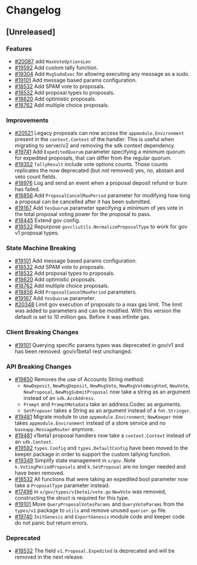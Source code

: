 <!--
Guiding Principles:
Changelogs are for humans, not machines.
There should be an entry for every single version.
The same types of changes should be grouped.
Versions and sections should be linkable.
The latest version comes first.
The release date of each version is displayed.
Mention whether you follow Semantic Versioning.
Usage:
Change log entries are to be added to the Unreleased section under the
appropriate stanza (see below). Each entry should ideally include a tag and
the Github issue reference in the following format:
* (<tag>) [#<issue-number>] Changelog message.
Types of changes (Stanzas):
"Features" for new features.
"Improvements" for changes in existing functionality.
"Deprecated" for soon-to-be removed features.
"Bug Fixes" for any bug fixes.
"API Breaking" for breaking exported APIs used by developers building on SDK.
Ref: https://keepachangelog.com/en/1.0.0/
-->

# Changelog

## [Unreleased]

### Features

* [#20087](https://github.com/T-ragon/cosmos-sdk/v3/pull/20087) add `MaxVoteOptionsLen`
* [#19592](https://github.com/T-ragon/cosmos-sdk/v3/pull/19592) Add custom tally function.
* [#19304](https://github.com/T-ragon/cosmos-sdk/v3/pull/19304) Add `MsgSudoExec` for allowing executing any message as a sudo.
* [#19101](https://github.com/T-ragon/cosmos-sdk/v3/pull/19101) Add message based params configuration.
* [#18532](https://github.com/T-ragon/cosmos-sdk/v3/pull/18532) Add SPAM vote to proposals.
* [#18532](https://github.com/T-ragon/cosmos-sdk/v3/pull/18532) Add proposal types to proposals.
* [#18620](https://github.com/T-ragon/cosmos-sdk/v3/pull/18620) Add optimistic proposals.
* [#18762](https://github.com/T-ragon/cosmos-sdk/v3/pull/18762) Add multiple choice proposals.

### Improvements

* [#20521](https://github.com/T-ragon/cosmos-sdk/v3/pull/20521) Legacy proposals can now access the `appmodule.Environment` present in the `context.Context` of the handler. This is useful when migrating to server/v2 and removing the sdk context dependency.
* [#19741](https://github.com/T-ragon/cosmos-sdk/v3/pull/19741) Add `ExpeditedQuorum` parameter specifying a minimum quorum for expedited proposals, that can differ from the regular quorum.
* [#19352](https://github.com/T-ragon/cosmos-sdk/v3/pull/19352) `TallyResult` include vote options counts. Those counts replicates the now deprecated (but not removed) yes, no, abstain and veto count fields.
* [#18976](https://github.com/T-ragon/cosmos-sdk/v3/pull/18976) Log and send an event when a proposal deposit refund or burn has failed.
* [#18856](https://github.com/T-ragon/cosmos-sdk/v3/pull/18856) Add `ProposalCancelMaxPeriod` parameter for modifying how long a proposal can be cancelled after it has been submitted.
* [#19167](https://github.com/T-ragon/cosmos-sdk/v3/pull/19167) Add `YesQuorum` parameter specifying a minimum of yes vote in the total proposal voting power for the proposal to pass.
* [#18445](https://github.com/T-ragon/cosmos-sdk/v3/pull/18445) Extend gov config.
* [#18532](https://github.com/T-ragon/cosmos-sdk/v3/pull/18532) Repurpose `govcliutils.NormalizeProposalType` to work for gov v1 proposal types.

### State Machine Breaking

* [#19101](https://github.com/T-ragon/cosmos-sdk/v3/pull/19101) Add message based params configuration.
* [#18532](https://github.com/T-ragon/cosmos-sdk/v3/pull/18532) Add SPAM vote to proposals.
* [#18532](https://github.com/T-ragon/cosmos-sdk/v3/pull/18532) Add proposal types to proposals.
* [#18620](https://github.com/T-ragon/cosmos-sdk/v3/pull/18620) Add optimistic proposals.
* [#18762](https://github.com/T-ragon/cosmos-sdk/v3/pull/18762) Add multiple choice proposals.
* [#18856](https://github.com/T-ragon/cosmos-sdk/v3/pull/18856) Add `ProposalCancelMaxPeriod` parameters.
* [#19167](https://github.com/T-ragon/cosmos-sdk/v3/pull/19167) Add `YesQuorum` parameter.
* [#20348](https://github.com/T-ragon/cosmos-sdk/v3/pull/20348) Limit gov execution of proposals to a max gas limit. The limit was added to parameters and can be modified. With this version the default is set to 10 million gas. Before it was infinite gas.

### Client Breaking Changes

* [#19101](https://github.com/T-ragon/cosmos-sdk/v3/pull/19101) Querying specific params types was deprecated in gov/v1 and has been removed. gov/v1beta1 rest unchanged.

### API Breaking Changes

* [#19850](https://github.com/T-ragon/cosmos-sdk/v3/pull/19850) Removes the use of Accounts String method: 
    * `NewDeposit`, `NewMsgDeposit`, `NewMsgVote`, `NewMsgVoteWeighted`, `NewVote`, `NewProposal`, `NewMsgSubmitProposal` now take a string as an argument instead of an `sdk.AccAddress`.
    * `Prompt` and `PromptMetadata` take an address.Codec as arguments.
    * `SetProposer` takes a String as an argument instead of a `fmt.Stringer`.
* [#19481](https://github.com/T-ragon/cosmos-sdk/v3/pull/19481) Migrate module to use `appmodule.Environment`; `NewKeeper` now takes `appmodule.Environment` instead of a store service and no `baseapp.MessageRouter` anymore.
* [#19481](https://github.com/T-ragon/cosmos-sdk/v3/pull/19481) v1beta1 proposal handlers now take a `context.Context` instead of an `sdk.Context`.
* [#19592](https://github.com/T-ragon/cosmos-sdk/v3/pull/19592) `types.Config` and `types.DefaultConfig` have been moved to the keeper package in order to support the custom tallying function.
* [#19349](https://github.com/T-ragon/cosmos-sdk/v3/pull/19349) Simplify state management in `x/gov`. Note `k.VotingPeriodProposals` and `k.SetProposal` are no longer needed and have been removed.
* [#18532](https://github.com/T-ragon/cosmos-sdk/v3/pull/18532) All functions that were taking an expedited bool parameter now take a `ProposalType` parameter instead.
* [#17496](https://github.com/T-ragon/cosmos-sdk/v3/pull/17496) in `x/gov/types/v1beta1/vote.go` `NewVote` was removed, constructing the struct is required for this type.
* [#19101](https://github.com/T-ragon/cosmos-sdk/v3/pull/19101) Move `QueryProposalVotesParams` and `QueryVoteParams` from the `types/v1` package to `utils` and remove unused `querier.go` file.
* [#19740](https://github.com/T-ragon/cosmos-sdk/v3/pull/19740) `InitGenesis` and `ExportGenesis` module code and keeper code do not panic but return errors.

### Deprecated

* [#18532](https://github.com/T-ragon/cosmos-sdk/v3/pull/18532) The field `v1.Proposal.Expedited` is deprecated and will be removed in the next release.
